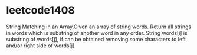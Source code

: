 # leetcode1408
 String Matching in an Array.Given an array of string words. Return all strings in words which is substring of another word in any order.   String words[i] is substring of words[j], if can be obtained removing some characters to left and/or right side of words[j].
